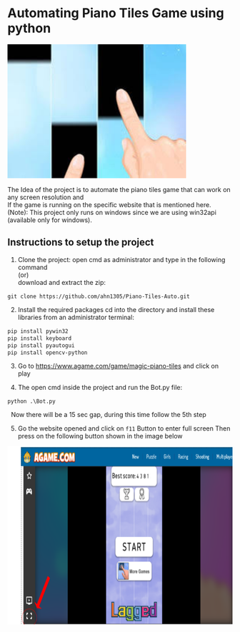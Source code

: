 # Automating Piano Tiles Game using python

<img src = "Images/main.jpg" height= "300" />


The Idea of the project is to automate the piano tiles game that can work on any screen resolution and <br />
If the game is running on the specific website that is mentioned here.
<br />
(Note): This project only runs on windows since we are using win32api (available only for windows).

## Instructions to setup the project

1. Clone the project:
open cmd as administrator and type in the following command <br /> 
(or) <br />
download and extract the zip:

```
git clone https://github.com/ahn1305/Piano-Tiles-Auto.git
```
2. Install the required packages
cd into the directory and install these libraries from an administrator terminal:
```
pip install pywin32
pip install keyboard
pip install pyautogui
pip install opencv-python
```
3. Go to https://www.agame.com/game/magic-piano-tiles and click on play

4. The open cmd inside the project and run the Bot.py file:
```
python .\Bot.py
```
&nbsp;&nbsp;Now there will be a 15 sec gap, during this time follow the 5th step

5. Go the website opened and click on ``` f11 ``` Button to enter full screen
Then press on the following button shown in the image below

<img src = "Images/fullscrnbtn.png" height= "400" width="600" />


